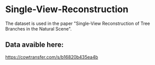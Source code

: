# Single-View-Reconstruction
The dataset is used in the paper "Single-View Reconstruction of Tree Branches in the Natural Scene".
## Data avaible here:
https://cowtransfer.com/s/b16820b435ea4b
